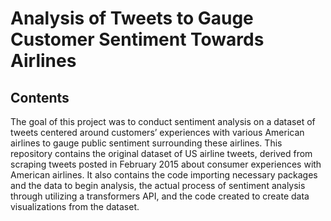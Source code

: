 # Analysis of Tweets to Gauge Customer Sentiment Towards Airlines
## Contents
The goal of this project was to conduct sentiment analysis on a dataset of tweets centered around customers’ experiences with various American airlines to gauge public sentiment surrounding these airlines. This repository contains the original dataset of US airline tweets, derived from scraping tweets posted in February 2015 about consumer experiences with American airlines. It also contains the code importing necessary packages and the data to begin analysis, the actual process of sentiment analysis through utilizing a transformers API, and the code created to create data visualizations from the dataset. 


